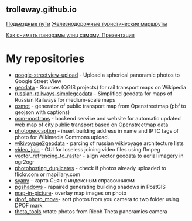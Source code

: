 ## trolleway.github.io

[Подьездные пути](https://trolleway.github.io/texts/industrial_railways/index.htm)
[Железнодорожные туристические маршруты](https://trolleway.github.io/texts/raiwlay_waves/index.htm)

[Как снимать панорамы улиц самому. Презентация](https://drive.google.com/open?id=1QLJ73f-366P-PbFvqv9hqco_-QXlz-8-66FU_eubJxw)



# My repositories

* [google-streetview-upload](https://github.com/trolleway/google-streetview-upload) - Upload a spherical panoramic photos to Google Street View
* [geodata](https://github.com/trolleway/geodata) - Sources (QGIS projects) for rail transport maps on Wikipedia
* [russian-railways-simplegeodata](https://github.com/trolleway/russian-railways-simplegeodata) - Simplified geodata for maps of Russian Railways for medium-scale maps
* [osmot](https://github.com/trolleway/osmot) - generator of public transport map from Openstreetmap (pbf to geojson with captions)
* [osm-mostrans](https://github.com/trolleway/osm-mostrans) - backend service and website for automatic updated web map of city public transport based on Openstreetmap data
* [photogeocaption](https://github.com/trolleway/photogeocaption) - insert building address in name and IPTC tags of photo for Wikimedia Commons upload.
* [wikivoyage2geodata](https://github.com/trolleway/wikivoyage2geodata) - parcing of russian wikivoyage architecture lists
* [video_join](https://github.com/trolleway/video_join) - GUI for loseless joining video files using ffmpeg
* [vector_refrencing_to_raster](https://github.com/trolleway/vector_refrencing_to_raster) - align vector geodata to aerial imagery in ogr2ogr
* [photohosting_duplicates](https://github.com/trolleway/photohosting_duplicates) - check if photos already uploaded to flickr.com or mapillary.com
* [syany](https://github.com/trolleway/syany) - карта Сьян с индексным справочником
* [pgshadows](https://github.com/trolleway/pgshadows) - rapaired generating building shadows in PostGIS
* [map-in-picture](https://github.com/trolleway/map-in-picture)- overlay map images on photo
* [dpof_photo_move](https://github.com/trolleway/dpof_photo_move)- sort photos from you camera to two folder using DPOF mark
* [theta_tools](https://github.com/trolleway/theta_tools) rotate photos from Ricoh Theta panoramics camera


